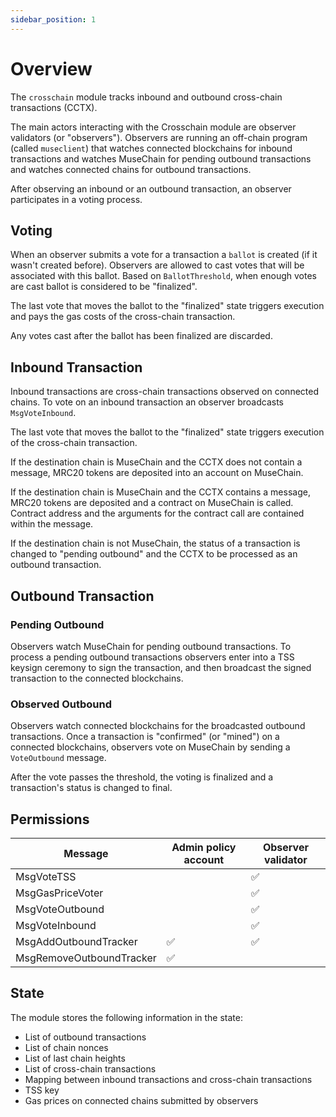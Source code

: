 ```yaml
---
sidebar_position: 1
---
```


# Overview

The `crosschain` module tracks inbound and outbound cross-chain transactions
(CCTX).

The main actors interacting with the Crosschain module are observer validators
(or "observers"). Observers are running an off-chain program (called
`museclient`) that watches connected blockchains for inbound transactions and
watches MuseChain for pending outbound transactions and watches connected chains
for outbound transactions.

After observing an inbound or an outbound transaction, an observer participates
in a voting process.

## Voting

When an observer submits a vote for a transaction a `ballot` is created (if it
wasn't created before). Observers are allowed to cast votes that will be
associated with this ballot. Based on `BallotThreshold`, when enough votes are
cast ballot is considered to be "finalized".

The last vote that moves the ballot to the "finalized" state triggers execution
and pays the gas costs of the cross-chain transaction.

Any votes cast after the ballot has been finalized are discarded.

## Inbound Transaction

Inbound transactions are cross-chain transactions observed on connected chains.
To vote on an inbound transaction an observer broadcasts
`MsgVoteInbound`.

The last vote that moves the ballot to the "finalized" state triggers execution
of the cross-chain transaction.

If the destination chain is MuseChain and the CCTX does not contain a message,
MRC20 tokens are deposited into an account on MuseChain.

If the destination chain is MuseChain and the CCTX contains a message, MRC20
tokens are deposited and a contract on MuseChain is called. Contract address and
the arguments for the contract call are contained within the message.

If the destination chain is not MuseChain, the status of a transaction is
changed to "pending outbound" and the CCTX to be processed as an outbound
transaction.

## Outbound Transaction

### Pending Outbound

Observers watch MuseChain for pending outbound transactions. To process a
pending outbound transactions observers enter into a TSS keysign ceremony to
sign the transaction, and then broadcast the signed transaction to the connected
blockchains.

### Observed Outbound

Observers watch connected blockchains for the broadcasted outbound transactions.
Once a transaction is "confirmed" (or "mined") on a connected blockchains,
observers vote on MuseChain by sending a `VoteOutbound` message.

After the vote passes the threshold, the voting is finalized and a transaction's
status is changed to final.

## Permissions

| Message                     | Admin policy account | Observer validator |
|-----------------------------| -------------------- | ------------------ |
| MsgVoteTSS                  |                      | ✅                 |
| MsgGasPriceVoter            |                      | ✅                 |
| MsgVoteOutbound |                      | ✅                 |
| MsgVoteInbound  |                      | ✅                 |
| MsgAddOutboundTracker        | ✅                   | ✅                 |
| MsgRemoveOutboundTracker   | ✅                   |                    |

## State

The module stores the following information in the state:

- List of outbound transactions
- List of chain nonces
- List of last chain heights
- List of cross-chain transactions
- Mapping between inbound transactions and cross-chain transactions
- TSS key
- Gas prices on connected chains submitted by observers
